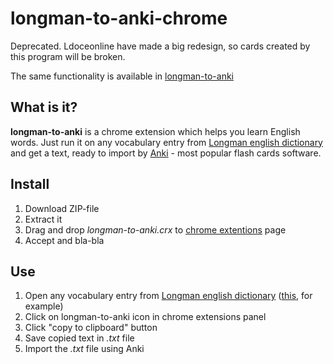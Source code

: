 # longman-to-anki-chrome

Deprecated. Ldoceonline have made a big redesign, so cards created by this program will be broken.

The same functionality is available in [longman-to-anki](https://github.com/yakhinvadim/longman-to-anki)

## What is it?

**longman-to-anki** is a chrome extension which helps you learn English words.
Just run it on any vocabulary entry from [Longman english dictionary](http://www.ldoceonline.com/) and get a text, ready to import by [Anki](http://ankisrs.net/index.html) - most popular flash cards software.

## Install
1. Download ZIP-file
2. Extract it
3. Drag and drop *longman-to-anki.crx* to [chrome extentions](chrome://extensions/) page
4. Accept and bla-bla

## Use
1. Open any vocabulary entry from [Longman english dictionary](http://www.ldoceonline.com/) ([this](http://www.ldoceonline.com/dictionary/example), for example)
2. Click on longman-to-anki icon in chrome extensions panel
3. Click "copy to clipboard" button
4. Save copied text in *.txt* file
5. Import the *.txt* file using Anki
